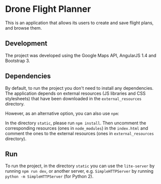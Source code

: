 # Drone Flight Planner

This is an application that allows its users to create and save flight plans, and browse them.

## Development

The project was developed using the Google Maps API, AngularJS 1.4 and Bootstrap 3. 

## Dependencies

By default, to run the project you don't need to install any dependencies. The application depends on external
resources (JS libraries and CSS stylesheets) that have been downloaded in the `external_resources` directory.

However, as an alternative option, you can also use `npm`:

In the directory `static`, please run `npm install`. Then uncomment the corresponding resources (ones in `node_modules`)
in the `index.html` and comment the ones to the external resources (ones in `external_resources` directory).

## Run

To run the project, in the directory `static` you can use the `lite-server` by running `npm run dev`,
or another server, e.g. `SimpleHTTPServer` by running `python -m SimpleHTTPServer` (for Python 2).